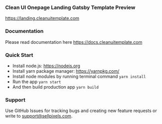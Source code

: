 ### Clean UI Onepage Landing Gatsby Template Preview ###
https://landing.cleanuitemplate.com

### Documentation ###
Please read documentation here https://docs.cleanuitemplate.com

### Quick Start ###
* Install node.js: https://nodejs.org​
* Install yarn package manager: https://yarnpkg.com/​
* Install node modules by running terminal command `yarn install`
* Run the app `yarn start`
* And then build production app `yarn build`

### Support ###
Use GitHub Issues for tracking bugs and creating new feature requests or write to [support@sellpixels.com](mailto:support@sellpixels.com).
